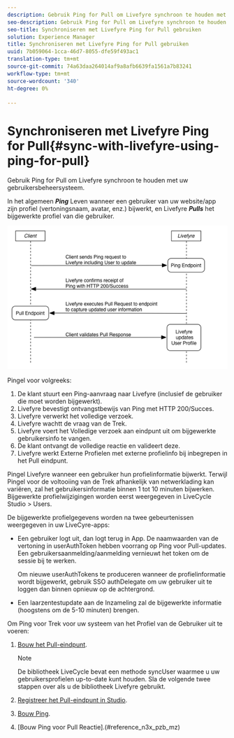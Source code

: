 ```yaml
---
description: Gebruik Ping for Pull om Livefyre synchroon te houden met uw gebruikersbeheersysteem.
seo-description: Gebruik Ping for Pull om Livefyre synchroon te houden met uw gebruikersbeheersysteem.
seo-title: Synchroniseren met Livefyre Ping for Pull gebruiken
solution: Experience Manager
title: Synchroniseren met Livefyre Ping for Pull gebruiken
uuid: 7b059064-1cca-46d7-8055-dfe59f493ac1
translation-type: tm+mt
source-git-commit: 74a63daa264014af9a8afb6639fa1561a7b83241
workflow-type: tm+mt
source-wordcount: '340'
ht-degree: 0%

---
```



# Synchroniseren met Livefyre Ping for Pull{#sync-with-livefyre-using-ping-for-pull}

Gebruik Ping for Pull om Livefyre synchroon te houden met uw gebruikersbeheersysteem.

In het algemeen ***Ping*** Leven wanneer een gebruiker van uw website/app zijn profiel (vertoningsnaam, avatar, enz.) bijwerkt, en Livefyre ***Pulls*** het bijgewerkte profiel van die gebruiker.

![](assets/Ping-for-Pull.png)

Pingel voor volgreeks:

1. De klant stuurt een Ping-aanvraag naar Livefyre (inclusief de gebruiker die moet worden bijgewerkt).
1. Livefyre bevestigt ontvangstbewijs van Ping met HTTP 200/Succes.
1. Livefyre verwerkt het volledige verzoek.
1. Livefyre wachtt de vraag van de Trek.
1. Livefyre voert het Volledige verzoek aan eindpunt uit om bijgewerkte gebruikersinfo te vangen.
1. De klant ontvangt de volledige reactie en valideert deze.
1. Livefyre werkt Externe Profielen met externe profielinfo bij inbegrepen in het Pull eindpunt.

Pingel Livefyre wanneer een gebruiker hun profielinformatie bijwerkt. Terwijl Pingel voor de voltooiing van de Trek afhankelijk van netwerklading kan variëren, zal het gebruikersinformatie binnen 1 tot 10 minuten bijwerken. Bijgewerkte profielwijzigingen worden eerst weergegeven in LiveCycle Studio > Users.

De bijgewerkte profielgegevens worden na twee gebeurtenissen weergegeven in uw LiveCyre-apps:

* Een gebruiker logt uit, dan logt terug in App. De naamwaarden van de vertoning in userAuthToken hebben voorrang op Ping voor Pull-updates. Een gebruikersaanmelding/aanmelding vernieuwt het token om de sessie bij te werken.

   Om nieuwe userAuthTokens te produceren wanneer de profielinformatie wordt bijgewerkt, gebruik SSO authDelegate om uw gebruiker uit te loggen dan binnen opnieuw op de achtergrond.

* Een laarzentestupdate aan de Inzameling zal de bijgewerkte informatie (hoogstens om de 5-10 minuten) brengen.

Om Ping voor Trek voor uw systeem van het Profiel van de Gebruiker uit te voeren:

1. [Bouw het Pull-eindpunt](#t_build_the_pull_endpoint).

   >[!NOTE]
   >
   >De bibliotheek LiveCycle bevat een methode syncUser waarmee u uw gebruikersprofielen up-to-date kunt houden. Sla de volgende twee stappen over als u de bibliotheek Livefyre gebruikt.

1. [Registreer het Pull-eindpunt in Studio](#register_the_endpoint_with_studio).
1. [Bouw Ping](#t_build_the_ping).
1. [Bouw Ping voor Pull Reactie].(#reference_n3x_pzb_mz)
